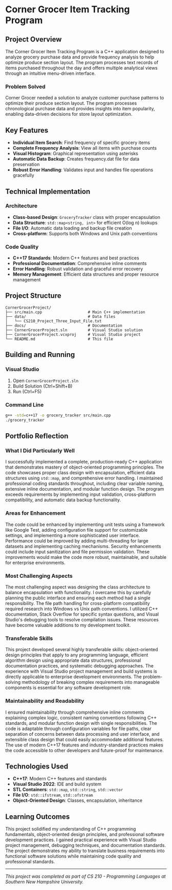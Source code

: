 # Corner Grocer Item Tracking Program

## Project Overview

The Corner Grocer Item Tracking Program is a C++ application designed to analyze grocery purchase data and provide frequency analysis to help optimize produce section layout. The program processes text records of items purchased throughout the day and offers multiple analytical views through an intuitive menu-driven interface.

### Problem Solved
Corner Grocer needed a solution to analyze customer purchase patterns to optimize their produce section layout. The program processes chronological purchase data and provides insights into item popularity, enabling data-driven decisions for store layout optimization.

## Key Features

- **Individual Item Search**: Find frequency of specific grocery items
- **Complete Frequency Analysis**: View all items with purchase counts
- **Visual Histogram**: Graphical representation using asterisks
- **Automatic Data Backup**: Creates frequency.dat file for data preservation
- **Robust Error Handling**: Validates input and handles file operations gracefully

## Technical Implementation

### Architecture
- **Class-based Design**: `GroceryTracker` class with proper encapsulation
- **Data Structure**: `std::map<string, int>` for efficient O(log n) lookups
- **File I/O**: Automatic data loading and backup file creation
- **Cross-platform**: Supports both Windows and Unix path conventions

### Code Quality
- **C++17 Standards**: Modern C++ features and best practices
- **Professional Documentation**: Comprehensive inline comments
- **Error Handling**: Robust validation and graceful error recovery
- **Memory Management**: Efficient data structures and proper resource management

## Project Structure

```
CornerGrocerProject/
├── src/main.cpp                    # Main C++ implementation
├── data/                           # Data files
│   └── CS210_Project_Three_Input_File.txt
├── docs/                           # Documentation
├── CornerGrocerProject.sln         # Visual Studio solution
├── CornerGrocerProject.vcxproj     # Visual Studio project
└── README.md                       # This file
```

## Building and Running

### Visual Studio
1. Open `CornerGrocerProject.sln`
2. Build Solution (Ctrl+Shift+B)
3. Run (Ctrl+F5)

### Command Line
```bash
g++ -std=c++17 -o grocery_tracker src/main.cpp
./grocery_tracker
```

## Portfolio Reflection

### What I Did Particularly Well

I successfully implemented a complete, production-ready C++ application that demonstrates mastery of object-oriented programming principles. The code showcases proper class design with encapsulation, efficient data structures using `std::map`, and comprehensive error handling. I maintained professional coding standards throughout, including clear variable naming, extensive inline documentation, and modular function design. The program exceeds requirements by implementing input validation, cross-platform compatibility, and automatic data backup functionality.

### Areas for Enhancement

The code could be enhanced by implementing unit tests using a framework like Google Test, adding configuration file support for customizable settings, and implementing a more sophisticated user interface. Performance could be improved by adding multi-threading for large datasets and implementing caching mechanisms. Security enhancements could include input sanitization and file permission validation. These improvements would make the code more robust, maintainable, and suitable for enterprise environments.

### Most Challenging Aspects

The most challenging aspect was designing the class architecture to balance encapsulation with functionality. I overcame this by carefully planning the public interface and ensuring each method had a single responsibility. The file path handling for cross-platform compatibility required research into Windows vs Unix path conventions. I utilized C++ documentation, Stack Overflow for specific syntax questions, and Visual Studio's debugging tools to resolve compilation issues. These resources have become valuable additions to my development toolkit.

### Transferable Skills

This project developed several highly transferable skills: object-oriented design principles that apply to any programming language, efficient algorithm design using appropriate data structures, professional documentation practices, and systematic debugging approaches. The experience with Visual Studio project management and build systems is directly applicable to enterprise development environments. The problem-solving methodology of breaking complex requirements into manageable components is essential for any software development role.

### Maintainability and Readability

I ensured maintainability through comprehensive inline comments explaining complex logic, consistent naming conventions following C++ standards, and modular function design with single responsibilities. The code is adaptable through configuration variables for file paths, clear separation of concerns between data processing and user interface, and extensible class design that could easily accommodate additional features. The use of modern C++17 features and industry-standard practices makes the code accessible to other developers and future-proof for maintenance.

## Technologies Used

- **C++17**: Modern C++ features and standards
- **Visual Studio 2022**: IDE and build system
- **STL Containers**: `std::map`, `std::string`, `std::vector`
- **File I/O**: `std::ifstream`, `std::ofstream`
- **Object-Oriented Design**: Classes, encapsulation, inheritance

## Learning Outcomes

This project solidified my understanding of C++ programming fundamentals, object-oriented design principles, and professional software development practices. I gained practical experience with Visual Studio project management, debugging techniques, and documentation standards. The project demonstrates my ability to translate business requirements into functional software solutions while maintaining code quality and professional standards.

---

*This project was completed as part of CS 210 - Programming Languages at Southern New Hampshire University.*

